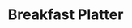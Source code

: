 ---
title: "Breakfast Platter"
price: "$12.00"
category: "Breakfast"
img: "src/images/menu/Breakfast-Platter.png"
desc: "Three eggs any style served with hash browns with your choice of bacon, links or sausage patty"
---